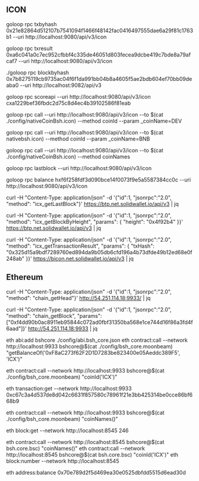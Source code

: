 ## ICON

goloop rpc txbyhash 0x21e82864d512107b7541094f1466f48142fac0416497555dae6a29f81c1763b1 --uri http://localhost:9080/api/v3/icon

goloop rpc txresult 0xa6c041a0c7ec952cfbbf4c335de46051d803fecea9dcbe419c7bde8a79afcaf7 --uri http://localhost:9080/api/v3/icon

./goloop rpc blockbyhash 0x7b8275119cb9735ac04f6f1da991bb04b8a4605f5ae2bdb604ef70bb09deaba0 --uri http://localhost:9082/api/v3

goloop rpc scoreapi --uri http://localhost:9080/api/v3/icon cxa1229bef36fbdc2d75c8d4ec4b39102586f81eab

goloop rpc call --uri http://localhost:9080/api/v3/icon --to $(cat ./config/nativeCoinBsh.icon) --method coinId --param _coinName=DEV

goloop rpc call --uri http://localhost:9080/api/v3/icon --to $(cat nativebsh.icon) --method coinId --param _coinName=BNB

goloop rpc call --uri http://localhost:9080/api/v3/icon --to $(cat ./config/nativeCoinBsh.icon) --method coinNames

goloop rpc lastblock --uri http://localhost:9080/api/v3/icon

goloop rpc balance hxf6f258fdf3d090bce14f0073f9e5a5587384cc0c --uri http://localhost:9080/api/v3/icon

curl -H "Content-Type: application/json" -d '{"id":1, "jsonrpc":"2.0", "method": "icx_getLastBlock"}' https://btp.net.solidwallet.io/api/v3 | jq

curl -H "Content-Type: application/json" -d '{"id":1, "jsonrpc":"2.0", "method": "icx_getBlockByHeight", "params": { "height": "0x4f92b4" }}' https://btp.net.solidwallet.io/api/v3 | jq

curl -H "Content-Type: application/json" -d '{"id":1, "jsonrpc":"2.0", "method": "icx_getTransactionResult", "params": { "txHash": "0x325d15a9bdf7289760ed894da9b05db6cfd196a4b73dfde49b12ed68e0f248ab" }}' https://bicon.net.solidwallet.io/api/v3 | jq

## Ethereum

curl -H "Content-Type: application/json" -d '{"id":1, "jsonrpc":"2.0", "method": "chain_getHead"}' http://54.251.114.18:9933/ | jq

curl -H "Content-Type: application/json" -d '{"id":1, "jsonrpc":"2.0", "method": "chain_getBlock", "params":["0xf4dd90b0ac8911eb95844c072ad0fbf31350ba568e1ce744d16f86a3fd4f6aad"]}' http://54.251.114.18:9933 | jq

eth abi:add bshcore ./config/abi.bsh_core.json
eth contract:call --network http://localhost:9933 bshcore@$(cat ./config/bsh_core.moonbeam) "getBalanceOf('0xF8aC273f62F2D1D7283be823400e05Aeddc389F5', 'ICX')"

eth contract:call --network http://localhost:9933 bshcore@$(cat ./config/bsh_core.moonbeam) "coinId('ICX')"

eth transaction:get --network http://localhost:9933 0xc67c3a4d537de8d042c6631f857580c78961f21e3bb425314be0cce86bf668b9

eth contract:call --network http://localhost:9933 bshcore@$(cat ./config/bsh_core.moonbeam) "coinNames()"

eth block:get --network http://localhost:8545 246

eth contract:call --network http://localhost:8545 bshcore@$(cat bsh.core.bsc) "coinNames()"
eth contract:call --network http://localhost:8545 bshcore@$(cat bsh.core.bsc) "coinId('ICX')"
eth block:number --network http://localhost:8545

eth address:balance 0x70e789d2f5d469ea30e0525dbfdd5515d6ead30d
